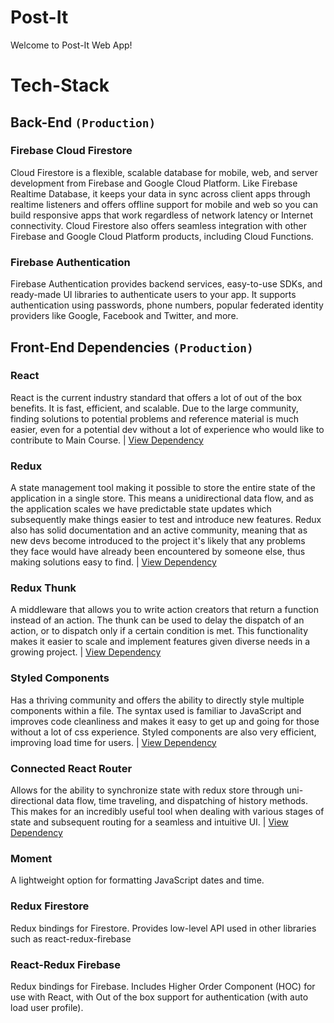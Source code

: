 # Post-It

Welcome to Post-It Web App!

# Tech-Stack

## Back-End ```(Production)```

### Firebase Cloud Firestore
Cloud Firestore is a flexible, scalable database for mobile, web, and server development from Firebase and Google Cloud Platform. Like Firebase Realtime Database, it keeps your data in sync across client apps through realtime listeners and offers offline support for mobile and web so you can build responsive apps that work regardless of network latency or Internet connectivity. Cloud Firestore also offers seamless integration with other Firebase and Google Cloud Platform products, including Cloud Functions.

### Firebase Authentication
Firebase Authentication provides backend services, easy-to-use SDKs, and ready-made UI libraries to authenticate users to your app. It supports authentication using passwords, phone numbers, popular federated identity providers like Google, Facebook and Twitter, and more.

## Front-End Dependencies ```(Production)```

### React

React is the current industry standard that offers a lot of out of the box benefits. It is fast, efficient, and scalable. Due to the large community, finding solutions to potential problems and reference material is much easier, even for a potential dev without a lot of experience who would like to contribute to Main Course. | [View Dependency](https://reactjs.org/docs/getting-started.html)

### Redux

A state management tool making it possible to store the entire state of the application in a single store. This means a unidirectional data flow, and as the application scales we have predictable state updates which subsequently make things easier to test and introduce new features. Redux also has solid documentation and an active community, meaning that as new devs become introduced to the project it's likely that any problems they face would have already been encountered by someone else, thus making solutions easy to find. | [View Dependency](https://redux.js.org/)

### Redux Thunk

A middleware that allows you to write action creators that return a function instead of an action. The thunk can be used to delay the dispatch of an action, or to dispatch only if a certain condition is met. This functionality makes it easier to scale and implement features given diverse needs in a growing project. | [View Dependency](https://github.com/reduxjs/redux-thunk)

### Styled Components

Has a thriving community and offers the ability to directly style multiple components within a file. The syntax used is familiar to JavaScript and improves code cleanliness and makes it easy to get up and going for those without a lot of css experience. Styled components are also very efficient, improving load time for users. | [View Dependency](https://www.styled-components.com/docs/)

### Connected React Router

Allows for the ability to synchronize state with redux store through uni-directional data flow, time traveling, and dispatching of history methods. This makes for an incredibly useful tool when dealing with various stages of state and subsequent routing for a seamless and intuitive UI. | [View Dependency](https://www.npmjs.com/package/connected-react-router)

### Moment

A lightweight option for formatting JavaScript dates and time.

### Redux Firestore

Redux bindings for Firestore. Provides low-level API used in other libraries such as react-redux-firebase

### React-Redux Firebase

Redux bindings for Firebase. Includes Higher Order Component (HOC) for use with React, with Out of the box support for authentication (with auto load user profile).
